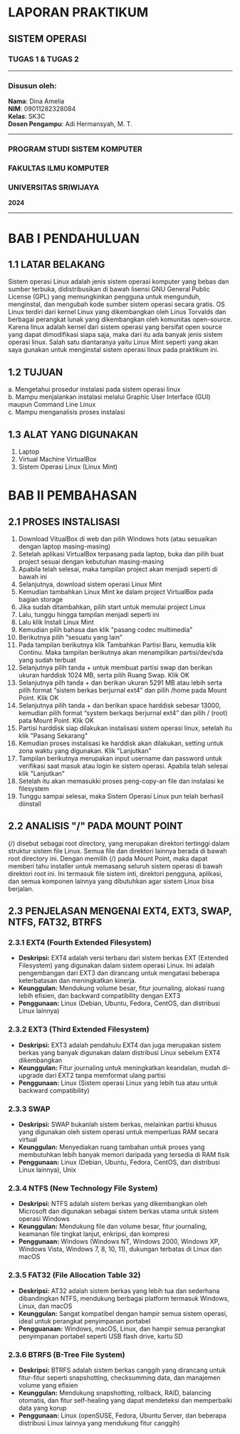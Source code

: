 # LAPORAN PRAKTIKUM
## SISTEM OPERASI
### TUGAS 1 & TUGAS 2

---

### Disusun oleh:
**Nama**: Dina Amelia  
**NIM**: 09011282328084   
**Kelas**: SK3C  
**Dosen Pengampu**: Adi Hermansyah, M. T.

---

### PROGRAM STUDI SISTEM KOMPUTER  
### FAKULTAS ILMU KOMPUTER  
### UNIVERSITAS SRIWIJAYA  
**2024**

---

# BAB I PENDAHULUAN

## 1.1 LATAR BELAKANG
Sistem operasi Linux adalah jenis sistem operasi komputer yang bebas dan sumber terbuka, didistribusikan di bawah lisensi GNU General Public License (GPL) yang memungkinkan pengguna untuk mengunduh, menginstal, dan mengubah kode sumber sistem operasi secara gratis. OS Linux terdiri dari kernel Linux yang dikembangkan oleh Linus Torvalds dan berbagai perangkat lunak yang dikembangkan oleh komunitas open-source. Karena linux adalah kernel dari sistem operasi yang bersifat open source yang dapat dimodifikasi siapa saja, maka dari itu ada banyak jenis sistem operasi linux. Salah satu diantaranya yaitu Linux Mint seperti yang akan saya gunakan untuk menginstal sistem operasi linux pada praktikum ini.

## 1.2 TUJUAN 
a. Mengetahui prosedur instalasi pada sistem operasi linux   
b. Mampu menjalankan instalasi melalui Graphic User Interface (GUI) maupun 
Command Line Linux   
c. Mampu menganalisis proses instalasi   

## 1.3 ALAT YANG DIGUNAKAN
1. Laptop
2. Virtual Machine VirtualBox
3. Sistem Operasi Linux (Linux Mint)

# BAB II PEMBAHASAN

## 2.1 PROSES INSTALISASI
1. Download VitualBox di web dan pilih Windows hots (atau sesuaikan dengan laptop masing-masing)
2. Setelah aplikasi VirtualBox terpasang pada laptop, buka dan pilih buat project sesuai dengan kebutuhan masing-masing
3. Apabila telah selesai, maka tampilan project akan menjadi seperti di bawah ini
4. Selanjutnya, download sistem operasi Linux Mint
5. Kemudian tambahkan Linux Mint ke dalam project VirtualBox pada bagian storage
6. Jika sudah ditambahkan, pilih start untuk memulai project Linux
7. Lalu, tunggu hingga tampilan menjadi seperti ini
8. Lalu klik Install Linux Mint
9. Kemudian pilih bahasa dan klik "pasang codec multimedia"
10. Berikutnya pilih “sesuatu yang lain”
11. Pada tampilan berikutnya klik Tambahkan Partisi Baru, kemudia klik Continu. Maka tampilan berikutnya akan menampilkan partisi/dev/sda yang sudah terbuat
12. Selanjutnya pilih tanda + untuk membuat partisi swap dan berikan ukuran harddisk 1024 MB, serta pilih Ruang Swap. Klik OK
13. Selanjutnya pilh tanda + dan berikan ukuran 5291 MB atau lebih serta pilih format “sistem berkas berjurnal ext4” dan pilih /home pada Mount Point. Klik OK
14. Selanjutnya pilih tanda + dan berikan space harddisk sebesar 13000, kemudian pilih format “system berkaqs berjurnal ext4” dan pilih / (root) pata Mount Point. Klik OK
15. Partisi harddisk siap dilakukan instalisasi sistem operasi linux, setelah itu klik "Pasang Sekarang"
16. Kemudian proses instalisasi ke harddisk akan dilakukan, setting untuk zona waktu yang digunakan. Klik "Lanjutkan"
17. Tampilan berikutnya merupakan input username dan password untuk verifikasi saat masuk atau login ke sistem operasi. Apabila telah selesai klik "Lanjutkan"
18. Setelah itu akan memasukki proses peng-copy-an file dan instalasi ke filesystem
19. Tunggu sampai selesai, maka Sistem Operasi Linux pun telah berhasil diinstall

## 2.2  ANALISIS "/" PADA MOUNT POINT
(/) disebut sebagai root directory, yang merupakan direktori tertinggi dalam struktur sistem file Linux. Semua file dan direktori lainnya berada di bawah root directory ini. Dengan memilih (/) pada Mount Point, maka dapat memberi tahu installer untuk memasang seluruh sistem operasi di bawah direktori root ini. Ini termasuk file sistem inti, direktori pengguna, aplikasi, dan semua komponen lainnya yang dibutuhkan agar sistem Linux bisa berjalan.

## 2.3 PENJELASAN MENGENAI EXT4, EXT3, SWAP, NTFS, FAT32, BTRFS

### 2.3.1 EXT4 (Fourth Extended Filesystem)
- **Deskripsi:** EXT4 adalah versi terbaru dari sistem berkas EXT (Extended Filesystem) yang digunakan dalam sistem operasi Linux. Ini adalah pengembangan dari EXT3 dan dirancang untuk mengatasi beberapa keterbatasan dan meningkatkan kinerja.   
- **Keunggulan:** Mendukung volume besar, fitur journaling, alokasi ruang lebih efisien, dan backward compatibility dengan EXT3   
- **Penggunaan:** Linux (Debian, Ubuntu, Fedora, CentOS, dan distribusi Linux lainnya)  

### 2.3.2 EXT3 (Third Extended Filesystem)
- **Deskripsi:** EXT3 adalah pendahulu EXT4 dan juga merupakan sistem berkas yang banyak digunakan dalam distribusi Linux sebelum EXT4 dikembangkan
- **Keunggulan:** Fitur journaling untuk meningkatkan keandalan, mudah di-upgrade dari EXT2 tanpa memformat ulang partisi
- **Penggunaan:** Linux (Sistem operasi Linux yang lebih tua atau untuk backward compatibility)

### 2.3.3 SWAP
- **Deskripsi:** SWAP bukanlah sistem berkas, melainkan partisi khusus yang digunakan oleh sistem operasi untuk memperluas RAM secara virtual
- **Keunggulan:** Menyediakan ruang tambahan untuk proses yang membutuhkan lebih banyak memori daripada yang tersedia di RAM fisik
- **Penggunaan:** Linux (Debian, Ubuntu, Fedora, CentOS, dan distribusi Linux lainnya), Unix

### 2.3.4 NTFS (New Technology File System)
- **Deskripsi:** NTFS adalah sistem berkas yang dikembangkan oleh Microsoft dan digunakan sebagai sistem berkas utama untuk sistem operasi Windows
- **Keunggulan:** Mendukung file dan volume besar, fitur journaling, keamanan file tingkat lanjut, enkripsi, dan kompresi
- **Penggunaan:** Windows (Windows NT, Windows 2000, Windows XP, Windows Vista, Windows 7, 8, 10, 11), dukungan terbatas di Linux dan macOS

### 2.3.5 FAT32 (File Allocation Table 32)
- **Deskripsi:** AT32 adalah sistem berkas yang lebih tua dan sederhana dibandingkan NTFS, mendukung berbagai platform termasuk Windows, Linux, dan macOS
- **Keunggulan:** Sangat kompatibel dengan hampir semua sistem operasi, ideal untuk perangkat penyimpanan portabel
- **Pengguanaan:** Windows, macOS, Linux, dan hampir semua perangkat penyimpanan portabel seperti USB flash drive, kartu SD

### 2.3.6 BTRFS (B-Tree File System)
- **Deskripsi:** BTRFS adalah sistem berkas canggih yang dirancang untuk fitur-fitur seperti snapshotting, checksumming data, dan manajemen volume yang efisien
- **Keunggulan:** Mendukung snapshotting, rollback, RAID, balancing otomatis, dan fitur self-healing yang dapat mendeteksi dan memperbaiki data yang korup   
- **Penggunaan:** Linux (openSUSE, Fedora, Ubuntu Server, dan beberapa distribusi Linux lainnya yang mendukung fitur canggih)

